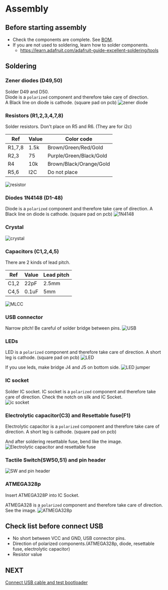 # Assembly

## Before starting assembly
- Check the components are complete. See [BOM](assembly.md). 
- If you are not used to soldering, learn how to solder components.
  - https://learn.adafruit.com/adafruit-guide-excellent-soldering/tools

## Soldering
### Zener diodes (D49,50)
Solder D49 and D50.   
Diode is a `polarized` component and therefore take care of direction.   
A Black line on diode is cathode. (square pad on pcb)
![zener diode](./img/assembly/1.JPG)

### Resistors (R1,2,3,4,7,8)
Solder resistors.
Don't place on R5 and R6. (They are for i2c)

| Ref    | Value | Color code              |
|--------|-------|-------------------------|
| R1,7,8 | 1.5k  | Brown/Green/Red/Gold    |
| R2,3   | 75    | Purple/Green/Black/Gold |
| R4     | 10k   | Brown/Black/Orange/Gold |
| R5,6   | I2C   | Do not place            |
![resistor](./img/assembly/2.JPG)

### Diodes 1N4148 (D1-48)
Diode is a `polarized` component and therefore take care of direction.
A Black line on diode is cathode. (square pad on pcb)
![1N4148](./img/assembly/3.JPG)

### Crystal
![crystal](./img/assembly/4.JPG)

### Capacitors (C1,2,4,5)
There are 2 kinds of lead pitch.

| Ref  | Value | Lead pitch |
|------|-------|------------|
| C1,2 | 22pF  | 2.5mm      |
| C4,5 | 0.1uF | 5mm        |
![MLCC](./img/assembly/5.JPG)

### USB connector
Narrow pitch! Be careful of solder bridge between pins. 
![USB](./img/assembly/6.JPG)

### LEDs
LED is a `polarized` component and therefore take care of direction.
A short leg is cathode. (square pad on pcb)
![LED](./img/assembly/7.JPG)

If you use leds, make bridge J4 and J5 on bottom side.
![LED jumper](./img/assembly/8.JPG)

### IC socket
Solder IC socket.
IC socket is a `polarized` component and therefore take care of direction.
Check the notch on silk and IC Socket.  
![ic socket](./img/assembly/9.JPG)

### Electrolytic capacitor(C3) and Resettable fuse(F1)
Electrolytic capacitor is a `polarized` component and therefore take care of direction.
A short leg is cathode. (square pad on pcb)

And after soldering resettable fuse, bend like the image. 
![Electrolytic capacitor and resettable fuse](./img/assembly/10.JPG)

### Tactile Switch(SW50,51) and pin header
![SW and pin header](./img/assembly/11.JPG)

### ATMEGA328p
Insert ATMEGA328P into IC Socket.

ATMEGA328 is a `polarized` component and therefore take care of direction.
See the image.
![ATMEGA328p](./img/assembly/12.JPG)

## Check list before connect USB
- No short between VCC and GND, USB connector pins.
- Direction of polarized components.(ATMEGA328p, diode, resettable fuse, electrolytic capacitor)
- Resistor value

## NEXT
[Connect USB cable and test bootloader](./bootloader.md)